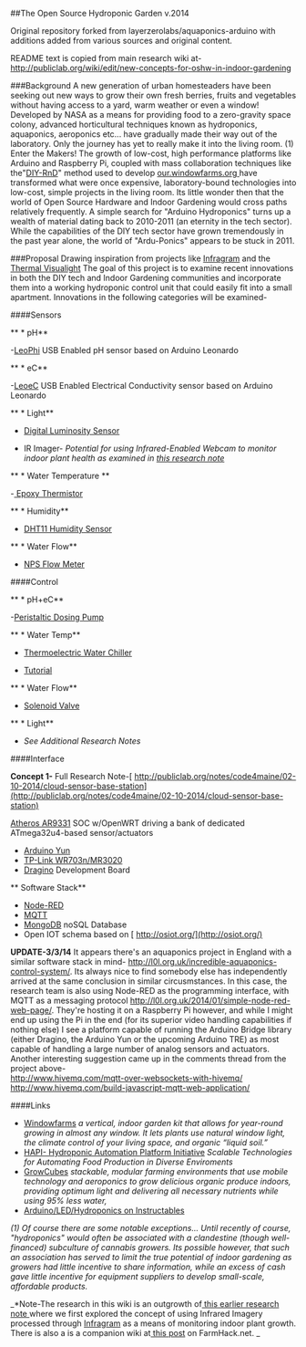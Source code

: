 ##The Open Source Hydroponic Garden v.2014

 Original repository forked from layerzerolabs/aquaponics-arduino with additions added from various sources and original content.
  
  README text is copied from main research wiki at- http://publiclab.org/wiki/edit/new-concepts-for-oshw-in-indoor-gardening

###Background
A new generation of urban homesteaders have been seeking out new ways to grow their own fresh berries, fruits and vegetables without having access to a yard, warm weather or even a window! Developed by NASA as a means for providing food to a zero-gravity space colony, advanced horticultural techniques known as hydroponics, aquaponics, aeroponics etc...  have gradually made their way out of the laboratory.  Only the journey has yet to really make it into the living room. (1)
  Enter the Makers! The growth of low-cost, high performance platforms like Arduino and Raspberry Pi, coupled with mass collaboration techniques like the"[DIY-RnD](http://www.rndiy.org/)" method used to develop [our.windowfarms.org ](our.windowfarms.org ) have transformed what were once expensive, laboratory-bound technologies into low-cost, simple projects in the living room.  Its little wonder then that the world of Open Source Hardware and Indoor Gardening would cross paths relatively frequently.  A simple search for "Arduino Hydroponics" turns up a wealth of material dating back to 2010-2011 (an eternity in the tech sector).  While the capabilities of the DIY tech sector have grown tremendously in the past year alone, the world of "Ardu-Ponics" appears to be stuck in 2011.

###Proposal
  Drawing inspiration from projects like [Infragram](http://infragram.org/) and the [Thermal Visualight](http://publiclab.org/notes/warren/11-15-2013/visualight-board-for-thermal-flashlights) The goal of this project is to examine recent innovations in both the DIY tech and Indoor Gardening communities and incorporate them into a working hydroponic control unit  that could easily fit into a small apartment.
Innovations in the following categories will be examined-

####Sensors

 ** * pH**

   -[LeoPhi](http://www.sparkyswidgets.com/portfolio-item/leophi-usb-arduino-ph-sensor/) USB Enabled pH sensor based on Arduino Leonardo

**  * eC**

-[LeoeC](http://www.sparkyswidgets.com/product/leoec/) USB Enabled Electrical Conductivity sensor based on Arduino Leonardo

**  * Light**

 - [Digital Luminosity Sensor](http://www.adafruit.com/products/439)

 - IR Imager-  _Potential for using Infrared-Enabled Webcam to monitor indoor plant health as examined in [this research note](http://publiclab.org/notes/code4maine/01-15-2014/will-infragram-help-with-indoor-hydroponics-aquaponics)_
       
**  * Water Temperature **

  -[ Epoxy Thermistor]( http://www.adafruit.com/products/372)

**  * Humidity**

  - [DHT11 Humidity Sensor](http://www.adafruit.com/products/386)

**  * Water Flow**

  - [NPS Flow Meter](https://github.com/adafruit/Adafruit-Flow-Meter)

####Control

**  * pH+eC**

   -[Peristaltic Dosing Pump](http://www.adafruit.com/products/1150)

**     * Water Temp**

   - [Thermoelectric Water Chiller](http://www.banggood.com/TEC1-12705-Heatsink-Thermoelectric-Cooler-Cooling-Peltier-Plate-Module-p-909862.html?currency=USD&utm_source=google&utm_medium=shopping&utm_content=miko_ruby&utm_campaign=Electronic-xie-us&gclid=CK6E-vzxvbwCFacDOgodzW4AHQ)

  - [Tutorial ](http://garagelab.com/profiles/blogs/how-to-use-a-peltier-with-arduino?xg_source=activity)

  **  * Water Flow**

  - [Solenoid Valve](http://www.adafruit.com/products/997)

   **  * Light**

   - _See Additional Research Notes_
        
        


####Interface

 **Concept 1-**
Full Research Note-[ http://publiclab.org/notes/code4maine/02-10-2014/cloud-sensor-base-station](http://publiclab.org/notes/code4maine/02-10-2014/cloud-sensor-base-station)

  [Atheros AR9331](http://wiki.openwrt.org/toh/tp-link/tl-wr703n/ar9331_pinout) SOC w/OpenWRT driving a bank of dedicated ATmega32u4-based sensor/actuators

   -  [Arduino Yun](http://arduino.cc/en/Main/ArduinoBoardYun)
   -  [TP-Link WR703n/MR3020](http://wiki.openwrt.org/toh/tp-link/tl-wr703n)
   - [Dragino](http://www.dragino.com/) Development Board

**  Software Stack**
   * [Node-RED](http://nodered.org/)
   * [MQTT](http://mqtt.org/)
   * [ MongoDB](http://www.mongodb.org/) noSQL Database
   * Open IOT schema based on [ http://osiot.org/](http://osiot.org/)

**UPDATE-3/3/14**
It appears there's an aquaponics project in England with a similar software stack in mind- http://l0l.org.uk/incredible-aquaponics-control-system/.
 Its always nice to find somebody else has independently arrived at the same conclusion in similar circusmstances.  In this case, the research team is also using Node-RED as the programming interface, with MQTT as a messaging protocol http://l0l.org.uk/2014/01/simple-node-red-web-page/.  They're hosting it on a Raspberry Pi however, and while I might end up using the Pi in the end (for its superior video handling capabilities if nothing else) I see a platform capable of running the Arduino Bridge library (either Dragino, the Arduino Yun or the upcoming Arduino TRE) as most capable of handling a large number of analog sensors and actuators.
  Another interesting suggestion came up in the comments thread from the project above-        
http://www.hivemq.com/mqtt-over-websockets-with-hivemq/
http://www.hivemq.com/build-javascript-mqtt-web-application/     

####Links
  * [Windowfarms](http://our.windowfarms.org/) _a vertical, indoor garden kit that allows for year-round growing in almost any window. It lets plants use natural window light, the climate control of your living space, and organic “liquid soil.”_
  * [HAPI- Hydroponic Automation Platform Initiative](http://hapihq.com/) _Scalable Technologies for  Automating Food Production in Diverse Enviroments_
  * [GrowCubes](https://www.youtube.com/watch?v=GO0M-lMrdQw&feature=youtu.be) _stackable, modular farming environments that use mobile technology and aeroponics to grow delicious organic produce indoors, providing optimum light and delivering all necessary nutrients while using 95% less water,_
  * [Arduino/LED/Hydroponics on Instructables
](http://www.instructables.com/id/Creating-a-fully-automated-LED-growbox/)

_(1) Of course there are some notable exceptions... Until recently of course, "hydroponics" would often be associated with a clandestine (though well-financed) subculture of cannabis growers. Its possible however, that such an association has served to limit the true potential of indoor gardening as growers had little incentive to share information, while an excess of cash gave little incentive for equipment suppliers to develop small-scale, affordable products._




_*Note-The research in this wiki is an outgrowth of[ this earlier research note ](http://publiclab.org/notes/code4maine/01-15-2014/will-infragram-help-with-indoor-hydroponics-aquaponics) where we first explored the concept of using Infrared Imagery processed through [Infragram](www.infragram.org) as a means of monitoring indoor plant growth.
  There is also a is a companion wiki at[ this post](http://farmhack.net/wiki/open-source-pink-gardening-using-redblue-leds-indoor-plant-growth) on FarmHack.net.
_
